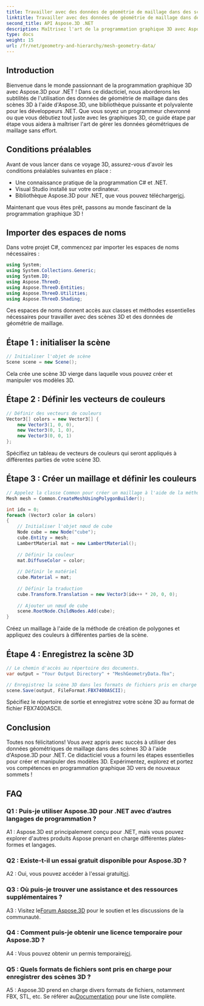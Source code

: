 ```yaml
---
title: Travailler avec des données de géométrie de maillage dans des scènes 3D
linktitle: Travailler avec des données de géométrie de maillage dans des scènes 3D
second_title: API Aspose.3D .NET
description: Maîtrisez l'art de la programmation graphique 3D avec Aspose.3D pour .NET. Créez, manipulez et enregistrez de superbes scènes 3D sans effort.
type: docs
weight: 15
url: /fr/net/geometry-and-hierarchy/mesh-geometry-data/
---
```

## Introduction

Bienvenue dans le monde passionnant de la programmation graphique 3D avec Aspose.3D pour .NET ! Dans ce didacticiel, nous aborderons les subtilités de l'utilisation des données de géométrie de maillage dans des scènes 3D à l'aide d'Aspose.3D, une bibliothèque puissante et polyvalente pour les développeurs .NET. Que vous soyez un programmeur chevronné ou que vous débutiez tout juste avec les graphiques 3D, ce guide étape par étape vous aidera à maîtriser l'art de gérer les données géométriques de maillage sans effort.

## Conditions préalables

Avant de vous lancer dans ce voyage 3D, assurez-vous d'avoir les conditions préalables suivantes en place :

- Une connaissance pratique de la programmation C# et .NET.
- Visual Studio installé sur votre ordinateur.
-  Bibliothèque Aspose.3D pour .NET, que vous pouvez télécharger[ici](https://releases.aspose.com/3d/net/).

Maintenant que vous êtes prêt, passons au monde fascinant de la programmation graphique 3D !

## Importer des espaces de noms

Dans votre projet C#, commencez par importer les espaces de noms nécessaires :

```csharp
using System;
using System.Collections.Generic;
using System.IO;
using Aspose.ThreeD;
using Aspose.ThreeD.Entities;
using Aspose.ThreeD.Utilities;
using Aspose.ThreeD.Shading;
```

Ces espaces de noms donnent accès aux classes et méthodes essentielles nécessaires pour travailler avec des scènes 3D et des données de géométrie de maillage.

## Étape 1 : initialiser la scène

```csharp
// Initialiser l'objet de scène
Scene scene = new Scene();
```

Cela crée une scène 3D vierge dans laquelle vous pouvez créer et manipuler vos modèles 3D.

## Étape 2 : Définir les vecteurs de couleurs

```csharp
// Définir des vecteurs de couleurs
Vector3[] colors = new Vector3[] {
    new Vector3(1, 0, 0),
    new Vector3(0, 1, 0),
    new Vector3(0, 0, 1)
};
```

Spécifiez un tableau de vecteurs de couleurs qui seront appliqués à différentes parties de votre scène 3D.

## Étape 3 : Créer un maillage et définir les couleurs

```csharp
// Appelez la classe Common pour créer un maillage à l'aide de la méthode de création de polygones pour définir l'instance de maillage
Mesh mesh = Common.CreateMeshUsingPolygonBuilder();

int idx = 0;
foreach (Vector3 color in colors)
{
    // Initialiser l'objet nœud de cube
    Node cube = new Node("cube");
    cube.Entity = mesh;
    LambertMaterial mat = new LambertMaterial();
    
    // Définir la couleur
    mat.DiffuseColor = color;
    
    // Définir le matériel
    cube.Material = mat;
    
    // Définir la traduction
    cube.Transform.Translation = new Vector3(idx++ * 20, 0, 0);
    
    // Ajouter un nœud de cube
    scene.RootNode.ChildNodes.Add(cube);
}
```

Créez un maillage à l'aide de la méthode de création de polygones et appliquez des couleurs à différentes parties de la scène.

## Étape 4 : Enregistrez la scène 3D

```csharp
// Le chemin d'accès au répertoire des documents.
var output = "Your Output Directory" + "MeshGeometryData.fbx";

// Enregistrez la scène 3D dans les formats de fichiers pris en charge
scene.Save(output, FileFormat.FBX7400ASCII);
```

Spécifiez le répertoire de sortie et enregistrez votre scène 3D au format de fichier FBX7400ASCII.

## Conclusion

Toutes nos félicitations! Vous avez appris avec succès à utiliser des données géométriques de maillage dans des scènes 3D à l'aide d'Aspose.3D pour .NET. Ce didacticiel vous a fourni les étapes essentielles pour créer et manipuler des modèles 3D. Expérimentez, explorez et portez vos compétences en programmation graphique 3D vers de nouveaux sommets !

## FAQ

### Q1 : Puis-je utiliser Aspose.3D pour .NET avec d’autres langages de programmation ?

A1 : Aspose.3D est principalement conçu pour .NET, mais vous pouvez explorer d'autres produits Aspose prenant en charge différentes plates-formes et langages.

### Q2 : Existe-t-il un essai gratuit disponible pour Aspose.3D ?

 A2 : Oui, vous pouvez accéder à l'essai gratuit[ici](https://releases.aspose.com/).

### Q3 : Où puis-je trouver une assistance et des ressources supplémentaires ?

 A3 : Visitez le[Forum Aspose.3D](https://forum.aspose.com/c/3d/18) pour le soutien et les discussions de la communauté.

### Q4 : Comment puis-je obtenir une licence temporaire pour Aspose.3D ?

 A4 : Vous pouvez obtenir un permis temporaire[ici](https://purchase.aspose.com/temporary-license/).

### Q5 : Quels formats de fichiers sont pris en charge pour enregistrer des scènes 3D ?

 A5 : Aspose.3D prend en charge divers formats de fichiers, notamment FBX, STL, etc. Se référer au[Documentation](https://reference.aspose.com/3d/net/) pour une liste complète.
